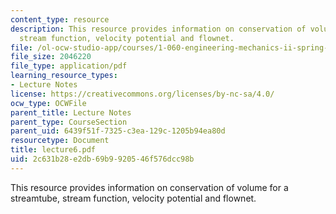 ```yaml
---
content_type: resource
description: This resource provides information on conservation of volume for a streamtube,
  stream function, velocity potential and flownet.
file: /ol-ocw-studio-app/courses/1-060-engineering-mechanics-ii-spring-2006/2c631b28e2db69b9920546f576dcc98b_lecture6.pdf
file_size: 2046220
file_type: application/pdf
learning_resource_types:
- Lecture Notes
license: https://creativecommons.org/licenses/by-nc-sa/4.0/
ocw_type: OCWFile
parent_title: Lecture Notes
parent_type: CourseSection
parent_uid: 6439f51f-7325-c3ea-129c-1205b94ea80d
resourcetype: Document
title: lecture6.pdf
uid: 2c631b28-e2db-69b9-9205-46f576dcc98b
---
```

This resource provides information on conservation of volume for a streamtube, stream function, velocity potential and flownet.